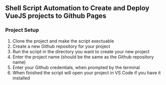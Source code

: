 ## Shell Script Automation to Create and Deploy VueJS projects to Github Pages

### Project Setup

1. Clone the project and make the script exectuable
2. Create a new Github repository for your project
3. Run the script in the directory you want to create your new project
4. Enter the project name (should be the same as the Github repository name)
5. Enter your Github credentials, when prompted by the terminal
6. When finished the script will open your project in VS Code if you have it installed
